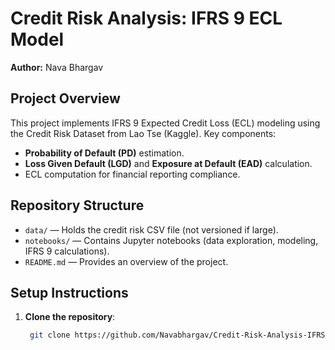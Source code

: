 # Credit Risk Analysis: IFRS 9 ECL Model  
**Author:** Nava Bhargav

## Project Overview  
This project implements IFRS 9 Expected Credit Loss (ECL) modeling using the Credit Risk Dataset from Lao Tse (Kaggle). Key components:  
- **Probability of Default (PD)** estimation.  
- **Loss Given Default (LGD)** and **Exposure at Default (EAD)** calculation.  
- ECL computation for financial reporting compliance.  

## Repository Structure 
- `data/` — Holds the credit risk CSV file (not versioned if large).
- `notebooks/` — Contains Jupyter notebooks (data exploration, modeling, IFRS 9 calculations).
- `README.md` — Provides an overview of the project.

## Setup Instructions  
1. **Clone the repository**:  
   ```bash  
    git clone https://github.com/Navabhargav/Credit-Risk-Analysis-IFRS-9-ECL-Model

  
